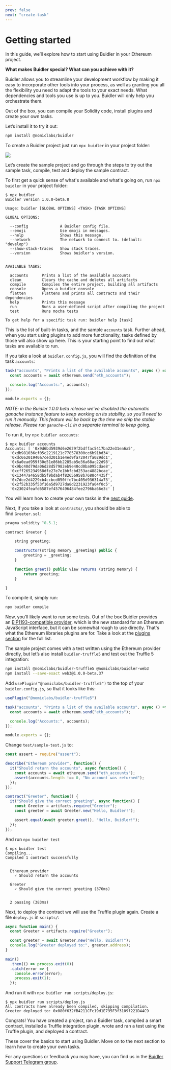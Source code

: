 ```yaml
---
prev: false
next: "create-task"
---
```


# Getting started

In this guide, we’ll explore how to start using Buidler in your Ethereum project.

**What makes Buidler special? What can you achieve with it?**

Buidler allows you to streamline your development workflow by making it easy to incorporate other tools into your process, as well as granting you all the flexibility you need to adapt the tools to your exact needs. What dependencies and tools you use is up to you. Buidler will only help you orchestrate them.

Out of the box, you can compile your Solidity code, install plugins and create your own tasks.

Let’s install it to try it out:

```bash
npm install @nomiclabs/buidler
```

To create a Buidler project just run `npx buidler` in your project folder:

![](https://cdn-images-1.medium.com/max/1600/1*Ri6bdhh0eIJTJT31dy6DhQ.png)

Let’s create the sample project and go through the steps to try out the sample task, compile, test and deploy the sample contract.

To first get a quick sense of what's available and what's going on, run `npx buidler` in your project folder:
```
$ npx buidler
Buidler version 1.0.0-beta.8

Usage: buidler [GLOBAL OPTIONS] <TASK> [TASK OPTIONS]

GLOBAL OPTIONS:

  --config              A Buidler config file.
  --emoji               Use emoji in messages.
  --help                Shows this message.
  --network             The network to connect to. (default: "develop")
  --show-stack-traces   Show stack traces.
  --version             Shows buidler's version.


AVAILABLE TASKS:

  accounts      Prints a list of the available accounts
  clean         Clears the cache and deletes all artifacts
  compile       Compiles the entire project, building all artifacts
  console       Opens a buidler console
  flatten       Flattens and prints all contracts and their dependencies
  help          Prints this message
  run           Runs a user-defined script after compiling the project
  test          Runs mocha tests

To get help for a specific task run: buidler help [task]
```

This is the list of built-in tasks, and the sample `accounts` task. Further ahead, when you start using plugins to add more functionality, tasks defined by those will also show up here. This is your starting point to find out what tasks are available to run. 

If you take a look at `buidler.config.js`, you will find the definition of the task `accounts`:

```js
task("accounts", "Prints a list of the available accounts", async () => {
  const accounts = await ethereum.send("eth_accounts");

  console.log("Accounts:", accounts);
});

module.exports = {};
```

_NOTE: in the Buidler 1.0.0 beta release we’ve disabled the automatic ganache instance feature to keep working on its stability, so you’ll need to run it manually. This feature will be back by the time we ship the stable release. Please run `ganache-cli` in a separate terminal to keep going._

To run it, try `npx buidler accounts`:

```
$ npx buidler accounts
Accounts: [ '0x9d6bd5939d6e2629f2bdffac5417ba22e31ea6a5',
  '0xdb981036cf05c2219121c778578300cc6b91bd34',
  '0xdc66201940a7ced201b1e4ed9fa72047fa029dc1',
  '0x6a0ead959f30e51e86bb2285ab5e36a68ac22d98',
  '0x9bc40d79da06d28d57982eb9e40cd0ba095cdae8',
  '0xcff265234958dfe27e7e1bbfcbd253ac4882bcae',
  '0x13447a4658db5f9bdab4f82656958b7688c4435f',
  '0x7dce2d4229cb4ccbcd050ffe7bc405d936314a73',
  '0x2f52b335f53f16a5d9727da8d2231923fa04f0c5',
  '0x23024feafd6587ef4576496484fee2796ba66e3c' ]
```

You will learn how to create your own tasks in the [next guide](/guides/create-task.md).

Next, if you take a look at `contracts/`, you should be able to find `Greeter.sol:`

```js
pragma solidity ^0.5.1;

contract Greeter {

    string greeting;

    constructor(string memory _greeting) public {
        greeting = _greeting;
    }

    function greet() public view returns (string memory) {
        return greeting;
    }

}
```

To compile it, simply run:

```bash
npx buidler compile
```

Now, you’ll likely want to run some tests. Out of the box Buidler provides an [EIP1193-compatible provider](https://eips.ethereum.org/EIPS/eip-1193), which is the new standard for an Ethereum JavaScript interface, but it can be somewhat rough to use directly. That's what the Ethereum libraries plugins are for. Take a look at the [plugins section](/plugins/) for the full list.

The sample project comes with a test written using the Ethereum provider directly, but let’s also install `buidler-truffle5` and test out the Truffle 5 integration:

```bash
npm install @nomiclabs/buidler-truffle5 @nomiclabs/buidler-web3 
npm install --save-exact web3@1.0.0-beta.37
```

Add `usePlugin("@nomiclabs/buidler-truffle5")` to the top of your `buidler.config.js`, so that it looks like this:
```js
usePlugin("@nomiclabs/buidler-truffle5")

task("accounts", "Prints a list of the available accounts", async () => {
  const accounts = await ethereum.send("eth_accounts");

  console.log("Accounts:", accounts);
});

module.exports = {};
```

Change `test/sample-test.js` to:

```js
const assert = require("assert");

describe("Ethereum provider", function() {
  it("Should return the accounts", async function() {
    const accounts = await ethereum.send("eth_accounts");
    assert(accounts.length !== 0, "No account was returned");
  });
});

contract("Greeter", function() {
  it("Should give the correct greeting", async function() {
    const Greeter = artifacts.require("Greeter");
    const greeter = await Greeter.new("Hello, Buidler!");

    assert.equal(await greeter.greet(), "Hello, Buidler!");
  });
});
```

And run `npx buidler test`

```
$ npx buidler test
Compiling...
Compiled 1 contract successfully


  Ethereum provider
    ✓ Should return the accounts

  Greeter
    ✓ Should give the correct greeting (376ms)


  2 passing (383ms)
```

Next, to deploy the contract we will use the Truffle plugin again. Create a file `deploy.js` in `scripts/`:

```js
async function main() {
  const Greeter = artifacts.require("Greeter");

  const greeter = await Greeter.new("Hello, Buidler!");
  console.log("Greeter deployed to:", greeter.address);
}

main()
  .then(() => process.exit(0))
  .catch(error => {
    console.error(error);
    process.exit(1);
  });
```
And run it with `npx buidler run scripts/deploy.js`:
```
$ npx buidler run scripts/deploy.js
All contracts have already been compiled, skipping compilation.
Greeter deployed to: 0x080f632fB4211CFc19d1E795F3f3109f221D44C9
```

Congrats! You have created a project, ran a Buidler task, compiled a smart contract, installed a Truffle integration plugin, wrote and ran a test using the Truffle plugin, and deployed a contract.

These cover the basics to start using Buidler. Move on to the next section to learn how to create your own tasks.

For any questions or feedback you may have, you can find us in the [Buidler Support Telegram group](http://t.me/BuidlerSupport).
